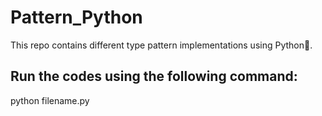 # Pattern_Python
This repo contains different type pattern implementations using Python🐍.

## Run the codes using the following command:
python filename.py

